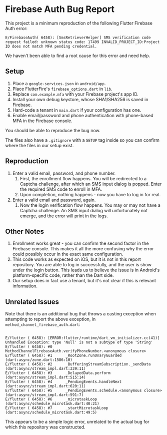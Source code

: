 # Firebase Auth Bug Report

This project is a minimum reproduction of the following Flutter Firebase Auth error:

```
E/FirebaseAuth( 6458): [SmsRetrieverHelper] SMS verification code request failed: unknown status code: 17499 INVALID_PROJECT_ID:Project ID does not match MFA pending credential.
```

We haven't been able to find a root cause for this error and need help.

## Setup

1. Place a `google-services.json` in `android/app`.
1. Place FlutterFire's `firebase_options.dart` in `lib`.
1. Replace `com.example.mfa` with your Firebase project's app ID.
1. Install your own debug keystore, whose SHA1/SHA256 is saved in Firebase.
1. Hard-code a tenant in `main.dart` if your configuration has one.
1. Enable email/password and phone authentication with phone-based MFA in the Firebase console.

You should be able to reproduce the bug now.

The files also have a `.gitignore` with a `SETUP` tag inside so you can confirm where the files in our setup exist.

## Reproduction

1. Enter a valid email, password, and phone number.
   1. First, the enrollment flow happens. You will be redirected to a Captcha challenge, after which an SMS input dialog is popped. Enter the required SMS code to enroll in MFA.
   1. Upon completion, nothing happens - now you have to log in for real.
2. Enter a valid email and password, again.
    1. Now the login verification flow happens. You may or may not have a Captcha challenge. An SMS input dialog will unfortunately not emerge, and the error will print in the logs.

## Other Notes

1. Enrollment works great - you can confirm the second factor in the Firebase console. This makes it all the more confusing why the error could possibly occur in the exact same configuration.
2. This code works as expected on iOS, but it is not in this report repository. You are able to log in successfully, and the user is show under the login button. This leads us to believe the issue is in Android's platform-specific code, rather than the Dart side.
3. Our setup does in fact use a tenant, but it's not clear if this is relevant information.

## Unrelated Issues

Note that there is an additional bug that throws a casting exception when attempting to report the above exception, in `method_channel_firebase_auth.dart`:

```

E/flutter ( 6458): [ERROR:flutter/runtime/dart_vm_initializer.cc(41)] Unhandled Exception: type 'Null' is not a subtype of type 'String'
E/flutter ( 6458): #0      MethodChannelFirebaseAuth.verifyPhoneNumber.<anonymous closure>
E/flutter ( 6458): #1      _RootZone.runUnaryGuarded (dart:async/zone.dart:1586:10)
E/flutter ( 6458): #2      _BufferingStreamSubscription._sendData (dart:async/stream_impl.dart:339:11)
E/flutter ( 6458): #3      _DelayedData.perform (dart:async/stream_impl.dart:515:14)
E/flutter ( 6458): #4      _PendingEvents.handleNext (dart:async/stream_impl.dart:620:11)
E/flutter ( 6458): #5      _PendingEvents.schedule.<anonymous closure> (dart:async/stream_impl.dart:591:7)
E/flutter ( 6458): #6      _microtaskLoop (dart:async/schedule_microtask.dart:40:21)
E/flutter ( 6458): #7      _startMicrotaskLoop (dart:async/schedule_microtask.dart:49:5)
```

This appears to be a simple logic error, unrelated to the actual bug for which this repository was constructed.

